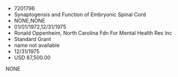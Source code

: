 * 7201796
* Synaptogensis and Function of Embryonic Spinal Cord
* NONE,NONE
* 01/01/1972,12/31/1975
* Ronald Oppenheim, North Carolina Fdn For Mental Health Res Inc
* Standard Grant
* name not available
* 12/31/1975
* USD 87,500.00

NONE